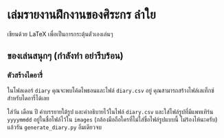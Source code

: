 # เล่มรายงานฝึกงานของศิระกร ลำใย

เขียนด้วย LaTeX เพื่อเป็นการกระตุ้นตัวเองเล่นๆ

## ของเล่นสนุกๆ (กำลังทำ อย่ารีบร้อน)

### ตัวสร้างไดอารี่

ในโฟลเดอร์ `diary` คุณจะพบโค้ดไพธอนและไฟล์ `diary.csv` อยู่ คุณสามารถสร้างไฟล์เลเท็กซ์สำหรับไดอารี่ได้เลย

ใส่วัน เดือน ปี คำบรรยายใต้รูป และคำอธิบายไว้ในไฟล์ `diary.csv` และใส่ไฟล์รูปที่มีแพทเทิร์น `yyyymmdd` อยู่ในชื่อไฟล์ไว้ใน `images` (กล้องมือถือใครที่ไม่ใส่ชื่อไฟล์รูปแบบนี้ ไม่ร้องไห้นะครับ) แล้วรัน `generate_diary.py` อิ่มเดียวจบ
